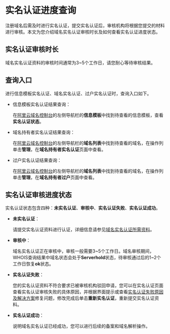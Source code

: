 # 实名认证进度查询

注册域名后需及时进行实名认证，提交实名认证后，审核机构将根据您提交的材料进行审核。本文为您介绍域名实名认证审核时长及如何查看实名认证进度状态。

## 实名认证审核时长

域名实名认证资料的审核时间通常为3~5个工作日，请您耐心等待审核结果。

## 查询入口

进行信息模板实名认证、域名实名认证、过户实名认证时，查询入口如下。

-   信息模板实名认证结果查询：

    在[阿里云域名控制台](https://dc.console.aliyun.com)的左侧导航栏的**信息模板**中找到待查看的信息模板，查看**实名认证状态**。

-   域名持有者实名认证结果查询：

    在[阿里云域名控制台](https://dc.console.aliyun.com)的左侧导航栏的**域名列表**中找到待查看的域名，在操作列单击**管理**，在**域名持有者实名认证**页面中查看。

-   过户实名认证结果查询：

    在[阿里云域名控制台](https://dc.console.aliyun.com)的左侧导航栏的**域名列表**中找到待查看的域名，在操作列单击**管理**，在**域名持有者过户**页面中查看。


## 实名认证审核进度状态

实名认证状态包含四种：**未实名认证**、**审核中**、**实名认证失败**、**实名认证成功**。

-   **未实名认证**：

    请提交实名认证资料进行认证，详细信息请参见[域名实名认证所需资料](/cn.zh-CN/域名实名认证/域名实名认证所需资料.md)。

-   **审核中**：

    域名实名认证正在审核中，审核一般需要3~5个工作日。域名审核期间，WHOIS查询结果中域名状态会处于**Serverhold**状态，待审核通过后的1~2个工作日恢复**ok**状态。

-   **实名认证失败**：

    您的实名认证资料不符合要求已被审核机构驳回申请，您可以在实名认证页面查看实名认证审核失败的具体原因，并根据界面提示或查看[实名认证失败原因及解决方案](/cn.zh-CN/域名实名认证/实名认证失败原因及解决方案.md)修复问题，修改完成后单击**重新实名认证**，重新提交实名认证资料。

-   **实名认证成功**：

    说明域名实名认证已经成功，您可以进行后续的备案和域名解析操作。


